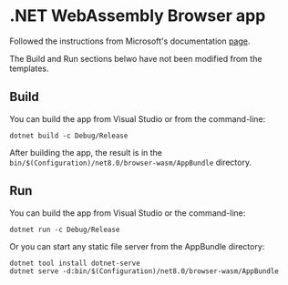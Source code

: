 # .NET WebAssembly Browser app

Followed the instructions from Microsoft's documentation [page](https://learn.microsoft.com/en-us/aspnet/core/client-side/dotnet-interop?view=aspnetcore-7.0).

The Build and Run sections belwo have not been modified from the templates.

## Build

You can build the app from Visual Studio or from the command-line:

```
dotnet build -c Debug/Release
```

After building the app, the result is in the `bin/$(Configuration)/net8.0/browser-wasm/AppBundle` directory.

## Run

You can build the app from Visual Studio or the command-line:

```
dotnet run -c Debug/Release
```

Or you can start any static file server from the AppBundle directory:

```
dotnet tool install dotnet-serve
dotnet serve -d:bin/$(Configuration)/net8.0/browser-wasm/AppBundle
```